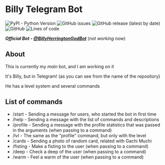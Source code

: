 # Billy Telegram Bot
![PyPI - Python Version](https://img.shields.io/pypi/pyversions/python-telegram-bot) ![GitHub issues](https://img.shields.io/github/issues/roma272007/billy-telegram-bot) ![GitHub release (latest by date)](https://img.shields.io/github/v/release/roma272007/billy-telegram-bot) ![GitHub](https://img.shields.io/github/license/roma272007/billy-telegram-bot) ![Lines of code](https://img.shields.io/tokei/lines/github/roma272007/billy-telegram-bot)

**_Official Bot - [@BillyHerringtonGodBot](http://t.me/BillyHerringtonGodBot)_** (_not working_ now)

## About
This is currently my _main_ bot, and I am working on it

It's Billy, but in Telegram! (as you can see from the name of the repository)

He has a level system and several commands

## List of commands
* /start - Sending a message for users, who started the bot in first time
* /help - Sending a message with the list of commands and descriptions
* /profile - Sending a message with the profile statistics that was passed in the arguments (when passing to a command)
* /lvl - The same as the "profile" command, but only with the level
* /cards - Sending a photo of random card, related with Gachi Muchi
* /fisting - Make a fisting to the user (when passing to a command)
* /deep - Check a deep of the user (when passing to a command)
* /warm - Feel a warm of the user (when passing to a command)
